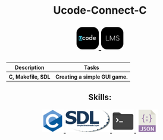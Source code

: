 <h1 align="center">Ucode-Connect-C
    <p> </p>
    <p align="center">
        <a href="https://ucode.world/en/" target="_blank">
            <img src="https://github.com/CamyrauBTanke/CamyrauBTanke/blob/main/img/Student/ucode.png" height="60px">
        </a>
        <a href="https://lms.khpi.ucode-connect.study/login" target="_blank">
            <img src="https://github.com/CamyrauBTanke/CamyrauBTanke/blob/main/img/Student/lms.png" height="60px">
        </a>
    </p>
</h1>

<table width="100%" border="0" cellpadding="4" align="center">
    <tr>
        <th>Description</th>
        <th>Tasks</th>
    </tr>
    <tr>
        <th>C, Makefile, SDL</th>
        <th>Creating a simple GUI game.</th>
    </tr>
</table>

<h2 align="center">Skills:
    <p> </p>
    <p align="center">
        <a href="https://en.wikipedia.org/wiki/C_(programming_language)" target="_blank">
            <img src="https://github.com/CamyrauBTanke/CamyrauBTanke/blob/main/img/skills/c.png" height="60px">
        </a>
        <a href="https://www.libsdl.org/" target="_blank">
            <img src="https://github.com/CamyrauBTanke/CamyrauBTanke/blob/main/img/skills/sdl.png" height="60px">
        </a>
        <a href="https://habr.com/ru/post/548078/" target="_blank">
            <img src="https://github.com/CamyrauBTanke/CamyrauBTanke/blob/main/img/skills/shell.png" height="60px">
        </a>
        <a href="https://en.wikipedia.org/wiki/JSON" target="_blank">
            <img src="https://github.com/CamyrauBTanke/CamyrauBTanke/blob/main/img/skills/json.png" height="60px">
        </a>
    </p>
</h2>
